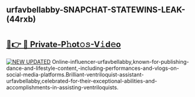 ## urfavbellabby-SNAPCHAT-STATEWINS-LEAK-(44rxb)


# <h2><a href="https://mediaupload.pro?-20M">🔗👉 🔴 Private-P𝚑ot𝚘𝚜-V𝚒d𝚎o</a></h2>

[![NEW UPDATED](https://i.imgur.com/0qMVB7G.gif)](https://mediaupload.pro?-20M)
Online-influencer-urfavbellabby,known-for-publishing-dance-and-lifestyle-content,-including-performances-and-vlogs-on-social-media-platforms.Brilliant-ventriloquist-assistant-urfavbellabby,celebrated-for-their-exceptional-abilities-and-accomplishments-in-assisting-ventriloquists.  